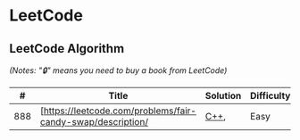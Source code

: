 # LeetCode

## LeetCode Algorithm

*(Notes: "🔒" means you need to buy a book from LeetCode)*

| #    | Title                                                                   | Solution    | Difficulty |
|------|-------------------------------------------------------------------------|-------------|------------|
| 888 | [https://leetcode.com/problems/fair-candy-swap/description/                                                    | [C++](#),   | Easy       |    |
